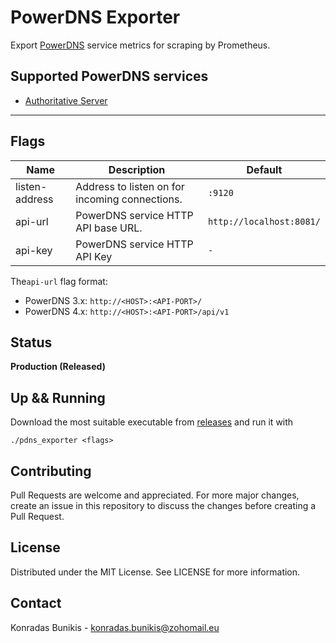 # PowerDNS Exporter
Export [PowerDNS](https://www.powerdns.com/) service metrics for scraping by Prometheus.

## Supported PowerDNS services
* [Authoritative Server](https://www.powerdns.com/auth.html)

---

## Flags

Name | Description | Default
---- | ---- | ----
listen-address | Address to listen on for incoming connections. | `:9120`
api-url | PowerDNS service HTTP API base URL. | `http://localhost:8081/`
api-key | PowerDNS service HTTP API Key | `-`

The`api-url` flag format:

* PowerDNS 3.x: `http://<HOST>:<API-PORT>/`
* PowerDNS 4.x: `http://<HOST>:<API-PORT>/api/v1`

## Status
**Production (Released)**
## Up && Running
Download the most suitable executable from [releases](https://github.com/konradasb/pdns_exporter/releases) and run it with
```
./pdns_exporter <flags>
```
## Contributing
Pull Requests are welcome and appreciated. For more major changes, create an issue in this repository to discuss the changes before creating a Pull Request.
## License
Distributed under the MIT License. See LICENSE for more information.
## Contact
Konradas Bunikis - konradas.bunikis@zohomail.eu

